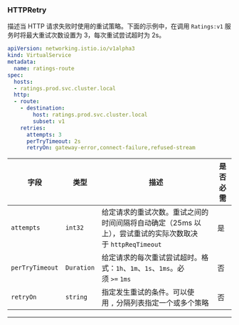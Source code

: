 ### HTTPRetry

描述当 HTTP 请求失败时使用的重试策略。下面的示例中，在调用 `Ratings:v1` 服务时将最大重试次数设置为 3，每次重试尝试超时为 2s。

```yaml
apiVersion: networking.istio.io/v1alpha3
kind: VirtualService
metadata:
  name: ratings-route
spec:
  hosts:
  - ratings.prod.svc.cluster.local
  http:
  - route:
    - destination:
        host: ratings.prod.svc.cluster.local
        subset: v1
    retries:
      attempts: 3
      perTryTimeout: 2s
      retryOn: gateway-error,connect-failure,refused-stream
```

| 字段              | 类型         | 描述                                                              | 是否必需 |
| --------------- | ---------- | --------------------------------------------------------------- | ---- |
| `attempts`      | `int32`    | 给定请求的重试次数。重试之间的时间间隔将自动确定（25ms 以上），尝试重试的实际次数取决于 `httpReqTimeout` | 是    |
| `perTryTimeout` | `Duration` | 给定请求的每次重试尝试超时。格式：`1h`、`1m`、`1s`、`1ms`。必须 `>=` `1ms`             | 否    |
| `retryOn`       | `string`   | 指定发生重试的条件。可以使用 `,` 分隔列表指定一个或多个策略                                | 否    |

---
